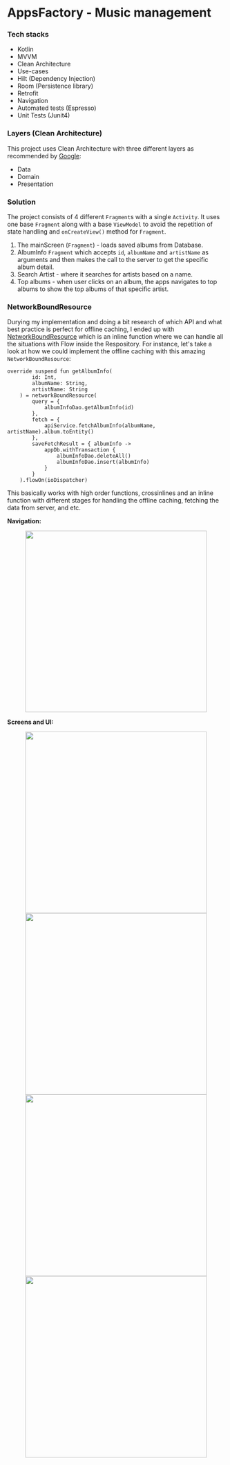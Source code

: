 # AppsFactory - Music management 

### Tech stacks

- Kotlin
- MVVM
- Clean Architecture
- Use-cases
- Hilt (Dependency Injection)
- Room (Persistence library)
- Retrofit
- Navigation
- Automated tests (Espresso)
- Unit Tests (Junit4)

### Layers (Clean Architecture)

This project uses Clean Architecture with three different layers as recommended by [Google](https://developer.android.com/topic/architecture?gclid=Cj0KCQjwnP-ZBhDiARIsAH3FSRcqhwDHkL89guXx0hxFBQPoMx0rabJWKBWiMJi-Fc9hJf5i4vwx6JwaAi_iEALw_wcB&gclsrc=aw.ds#recommended-app-arch):

- Data
- Domain
- Presentation

### Solution

The project consists of 4 different `Fragment`s with a single `Activity`. It uses one base `Fragment` along with a base `ViewModel` to avoid the repetition of state handling and `onCreateView()` method for `Fragment`.

1. The mainScreen (`Fragment`) - loads saved albums from Database.
2. AlbumInfo `Fragment` which accepts `id`, `albumName` and `artistName` as arguments and then makes the call to the server to get the specific album detail.
3. Search Artist - where it searches for artists based on a name.
4. Top albums - when user clicks on an album, the apps navigates to top albums to show the top albums of that specific artist.

### NetworkBoundResource

Durying my implementation and doing a bit research of which API and what best practice is perfect for offline caching, I ended up with [NetworkBoundResource](https://github.com/LinX64/AppsFactory/blob/master/app/src/main/java/com/example/appsfactory/util/NetworkBoundResource.kt) which is an inline function where we can handle all the situations with Flow inside the Respository. For instance, let's take a look at how we could implement the offline caching with this amazing `NetworkBoundResource`:

```
override suspend fun getAlbumInfo(
        id: Int,
        albumName: String,
        artistName: String
    ) = networkBoundResource(
        query = {
            albumInfoDao.getAlbumInfo(id)
        },
        fetch = {
            apiService.fetchAlbumInfo(albumName, artistName).album.toEntity()
        },
        saveFetchResult = { albumInfo ->
            appDb.withTransaction {
                albumInfoDao.deleteAll()
                albumInfoDao.insert(albumInfo)
            }
        }
    ).flowOn(ioDispatcher)
```
This basically works with high order functions, crossinlines and an inline function with different stages for handling the offline caching, fetching the data from server, and etc.

**Navigation:**

<p align="center">
<img src="https://i.imgur.com/zS63MnP.png" height="420" />
</>

**Screens and UI:**

<p align="center">

<img src="https://i.imgur.com/lwLmmND.png" height="420" />
<img src="https://i.imgur.com/uprWkdm.png" height="420" />
<img src="https://i.imgur.com/Lj3Wzw4.png" height="420" />
<img src="https://i.imgur.com/VuZxxGy.png" height="420" />
  
</p>



